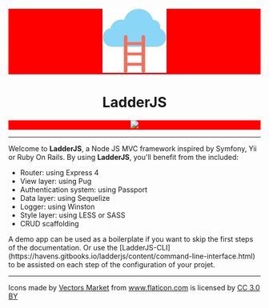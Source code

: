 <style>
  p {
    background-color: red;
    display: block;
    text-align: center;
  }
</style>
  <p id="logo" align="center">
    <img src="https://github.com/havenS/ladderjs/raw/master/assets/cloud.png" />
  </p>
  <h1 align="center" style="text-align: center">
    LadderJS
  </h1>
  <p align="center">
    <a href="https://www.codacy.com/app/havenS/ladderjs?utm_source=github.com&utm_medium=referral&utm_content=havenS/ladderjs&utm_campaign=Badge_Grade">
      <img src="https://api.codacy.com/project/badge/Grade/ed3aa4d4c05243e0977af37fca4a8584" />
    </a>
  </p>

<hr/>

<span>
  Welcome to
  <strong>LadderJS</strong>, a Node JS MVC framework inspired by Symfony, Yii or Ruby On Rails.
</span>
<span>
  By using
  <strong>LadderJS</strong>, you'll benefit from the included:
  <ul>
    <li>
      Router: using Express 4
    </li>
    <li>
      View layer: using Pug
    </li>
    <li>
      Authentication system: using Passport
    </li>
    <li>
      Data layer: using Sequelize
    </li>
    <li>
      Logger: using Winston
    </li>
    <li>
      Style layer: using LESS or SASS
    </li>
    <li>
      CRUD scaffolding
    </li>
  </ul>
  A demo app can be used as a boilerplate if you want to skip the first steps of the documentation. Or use the [LadderJS-CLI](https://havens.gitbooks.io/ladderjs/content/command-line-interface.html)
  to be assisted on each step of the configuration of your projet.
</span>

<hr/>
<div>
  Icons made by
  <a href="https://www.flaticon.com/authors/vectors-market" title="Vectors Market">Vectors Market</a> from
  <a href="https://www.flaticon.com/" title="Flaticon">www.flaticon.com</a> is licensed by
  <a href="http://creativecommons.org/licenses/by/3.0/" title="Creative Commons BY 3.0"
    target="_blank">CC 3.0 BY</a>
</div>
